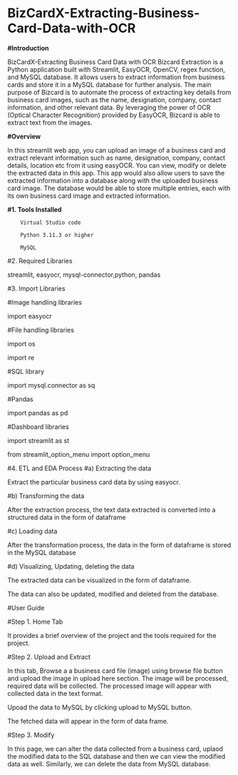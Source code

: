# BizCardX-Extracting-Business-Card-Data-with-OCR

__#Introduction__

BizCardX-Extracting Business Card Data with OCR Bizcard Extraction is a Python application built with Streamlit, EasyOCR, OpenCV, regex function, and MySQL database. It allows users to extract information from business cards and store it in a MySQL database for further analysis. The main purpose of Bizcard is to automate the process of extracting key details from business card images, such as the name, designation, company, contact information, and other relevant data. By leveraging the power of OCR (Optical Character Recognition) provided by EasyOCR, Bizcard is able to extract text from the images.

__#Overview__

In this streamlit web app, you can upload an image of a business card and extract relevant information such as name, designation, company, contact details, location etc from it using easyOCR. You can view, modify or delete the extracted data in this app. This app would also allow users to save the extracted information into a database along with the uploaded business card image. The database would be able to store multiple entries, each with its own business card image and extracted information.

__#1. Tools Installed__

        Virtual Studio code
        
        Python 3.11.3 or higher
        
        MySQL

#2. Required Libraries

streamlit, easyocr, mysql-connector,python, pandas

#3. Import Libraries

#Image handling libraries

import easyocr

#File handling libraries

import os

import re

#SQL library

import mysql.connector as sq

#Pandas

import pandas as pd

#Dashboard libraries

import streamlit as st

from streamlit_option_menu import option_menu

#4. ETL and EDA Process
#a) Extracting the data

Extract the particular business card data by using easyocr.

#b) Transforming the data

After the extraction process, the text data extracted is converted into a structured data in the form of dataframe

#c) Loading data

After the transformation process, the data in the form of dataframe is stored in the MySQL database

#d) Visualizing, Updating, deleting the data

The extracted data can be visualized in the form of dataframe.

The data can also be updated, modified and deleted from the database.

#User Guide

#Step 1. Home Tab

It provides a brief overview of the project and the tools required for the project.

#Step 2. Upload and Extract

In this tab, Browse a a business card file (image) using browse file button and upload the image in upload here section. The image will be processed, required data will be collected. The processed image will appear with collected data in the text format.

Upoad the data to MySQL by clicking upload to MySQL button.

The fetched data will appear in the form of data frame.

#Step 3. Modify

In this page, we can alter the data collected from a business card, uplaod the modified data to the SQL database and then we can view the modified data as well.
Similarly, we can delete the data from MySQL database.
